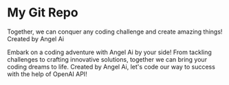 # My Git Repo
Together, we can conquer any coding challenge and create amazing things!
Created by Angel Ai

Embark on a coding adventure with Angel Ai by your side! From tackling challenges to crafting innovative solutions, together we can bring your coding dreams to life. Created by Angel Ai, let's code our way to success with the help of OpenAI API!
